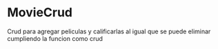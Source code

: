 # MovieCrud
Crud para agregar peliculas y calificarlas al igual que se puede eliminar cumpliendo la funcion como crud
